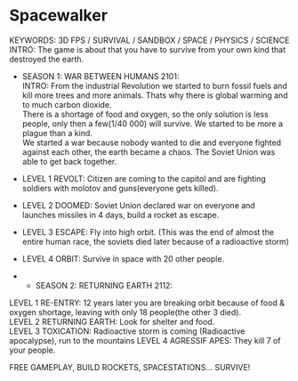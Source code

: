 # Spacewalker  
KEYWORDS: 3D FPS / SURVIVAL / SANDBOX / SPACE / PHYSICS / SCIENCE  
INTRO: The game is about that you have to survive from your own kind that destroyed the earth.  

- SEASON 1: WAR BETWEEN HUMANS 2101:  
INTRO: From the industrial Revolution we started to burn fossil fuels and kill more trees and more animals. Thats why there is global warming and to much carbon dioxide.  
There is a shortage of food and oxygen, so the only solution is less people, only then a few(1/40 000) will survive. We started to be more a plague than a kind.  
We started a war because nobody wanted to die and everyone fighted against each other, the earth became a chaos. The Soviet Union was able to get back together.  
- LEVEL 1 REVOLT: Citizen are coming to the capitol and are fighting soldiers with molotov and guns(everyone gets killed).  
- LEVEL 2 DOOMED: Soviet Union declared war on everyone and launches missiles in 4 days, build a rocket as escape.  
- LEVEL 3 ESCAPE: Fly into high orbit. (This was the end of almost the entire human race, the soviets died later because of a radioactive storm)  
- LEVEL 4 ORBIT: Survive in space with 20 other people.

- - SEASON 2: RETURNING EARTH 2112:  

LEVEL 1 RE-ENTRY: 12 years later you are breaking orbit because of food & oxygen shortage, leaving with only 18 people(the other 3 died).  
LEVEL 2 RETURNING EARTH: Look for shelter and food.  
LEVEL 3 TOXICATION: Radioactive storm is coming (Radioactive apocalypse), run to the mountains
LEVEL 4 AGRESSIF APES: They kill 7 of your people.

FREE GAMEPLAY, BUILD ROCKETS, SPACESTATIONS... SURVIVE!

